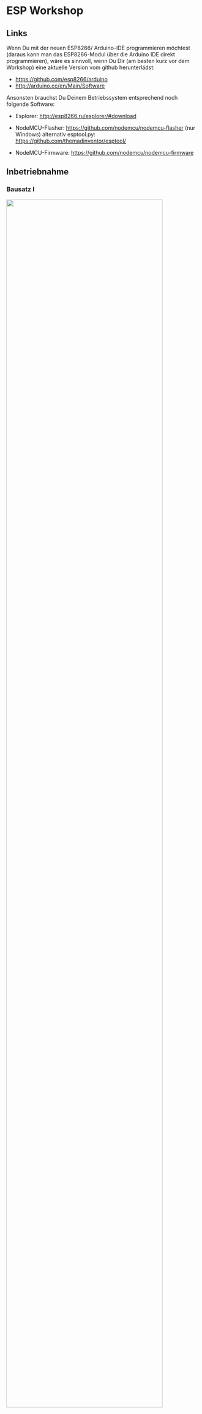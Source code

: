 # ESP Workshop

## Links

Wenn Du mit der neuen ESP8266/ Arduino-IDE programmieren möchtest (daraus kann man das ESP8266-Modul über die Arduino IDE direkt programmieren), wäre es sinnvoll, wenn Du Dir (am besten kurz vor dem Workshop) eine aktuelle Version vom github herunterlädst: 

* https://github.com/esp8266/arduino 
* http://arduino.cc/en/Main/Software

Ansonsten brauchst Du Deinem Betriebssystem entsprechend noch folgende Software:

* Esplorer: http://esp8266.ru/esplorer/#download

* NodeMCU-Flasher: https://github.com/nodemcu/nodemcu-flasher (nur Windows) alternativ esptool.py: https://github.com/themadinventor/esptool/

* NodeMCU-Firmware: https://github.com/nodemcu/nodemcu-firmware

## Inbetriebnahme

### Bausatz I
<img src="http://photos2.meetupstatic.com/photos/event/9/4/c/3/highres_436418083.jpeg" width="90%">

### Bausatz II
<img src="http://photos1.meetupstatic.com/photos/event/9/4/d/b/highres_436418107.jpeg" width="90%">

### Pinout
![Pinout](http://s17.postimg.org/jmku0rklb/pin_map.png)

### 
